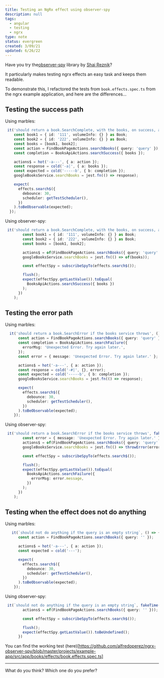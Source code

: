 ```yaml
---
title: Testing an NgRx effect using observer-spy
description: null
tags:
  - angular
  - testing
  - ngrx
type: note
status: evergreen
created: 3/09/21
updated: 6/26/22
---
```


Have you try the[observer-spy](https://github.com/hirezio/observer-spy) library by [Shai Reznik](https://twitter.com/shai_reznik)?

It particularly makes testing ngrx effects an easy task and keeps them readable.

To demonstrate this, I refactored the tests from `book.effects.spec.ts` from the ngrx example application, and here are the differences...

## Testing the success path

Using marbles:

```typescript
 it('should return a book.SearchComplete, with the books, on success, after the de-bounce', () => {
    const book1 = { id: '111', volumeInfo: {} } as Book;
    const book2 = { id: '222', volumeInfo: {} } as Book;
    const books = [book1, book2];
    const action = FindBookPageActions.searchBooks({ query: 'query' });
    const completion = BooksApiActions.searchSuccess({ books });

    actions$ = hot('-a---', { a: action });
    const response = cold('-a|', { a: books });
    const expected = cold('-----b', { b: completion });
    googleBooksService.searchBooks = jest.fn(() => response);

    expect(
      effects.search$({
        debounce: 30,
        scheduler: getTestScheduler(),
      })
    ).toBeObservable(expected);
  });
```

Using observer-spy:

```typescript
 it('should return a book.SearchComplete, with the books, on success, after the de-bounce', fakeTime((flush) => {
        const book1 = { id: '111', volumeInfo: {} } as Book;
        const book2 = { id: '222', volumeInfo: {} } as Book;
        const books = [book1, book2];

        actions$ = of(FindBookPageActions.searchBooks({ query: 'query' }));
        googleBooksService.searchBooks = jest.fn(() => of(books));

        const effectSpy = subscribeSpyTo(effects.search$());

        flush();
        expect(effectSpy.getLastValue()).toEqual(
          BooksApiActions.searchSuccess({ books })
        );
      })
    );
```

## Testing the error path

Using marbles:

```typescript
  it('should return a book.SearchError if the books service throws', () => {
      const action = FindBookPageActions.searchBooks({ query: 'query' });
      const completion = BooksApiActions.searchFailure({
        errorMsg: 'Unexpected Error. Try again later.',
      });
      const error = { message: 'Unexpected Error. Try again later.' };

      actions$ = hot('-a---', { a: action });
      const response = cold('-#|', {}, error);
      const expected = cold('-----b', { b: completion });
      googleBooksService.searchBooks = jest.fn(() => response);

      expect(
        effects.search$({
          debounce: 30,
          scheduler: getTestScheduler(),
        })
      ).toBeObservable(expected);
    });
```

Using observer-spy:

```typescript
 it('should return a book.SearchError if the books service throws', fakeTime((flush) => {
        const error = { message: 'Unexpected Error. Try again later.' };
        actions$ = of(FindBookPageActions.searchBooks({ query: 'query' }));
        googleBooksService.searchBooks = jest.fn(() => throwError(error));

        const effectSpy = subscribeSpyTo(effects.search$());

        flush();
        expect(effectSpy.getLastValue()).toEqual(
          BooksApiActions.searchFailure({
            errorMsg: error.message,
          })
        );
      })
    );
```

## Testing when the effect does not do anything

Using marbles:

```typescript
   it(`should not do anything if the query is an empty string`, () => {
      const action = FindBookPageActions.searchBooks({ query: '' });

      actions$ = hot('-a---', { a: action });
      const expected = cold('---');

      expect(
        effects.search$({
          debounce: 30,
          scheduler: getTestScheduler(),
        })
      ).toBeObservable(expected);
    });
```

Using observer-spy:

```typescript
 it(`should not do anything if the query is an empty string`, fakeTime((flush) => {
        actions$ = of(FindBookPageActions.searchBooks({ query: '' }));

        const effectSpy = subscribeSpyTo(effects.search$());

        flush();
        expect(effectSpy.getLastValue()).toBeUndefined();
      })
```

You can find the working test (here)[https://github.com/alfredoperez/ngrx-observer-spy/blob/master/projects/example-app/src/app/books/effects/book.effects.spec.ts]

---

What do you think? Which one do you prefer?
